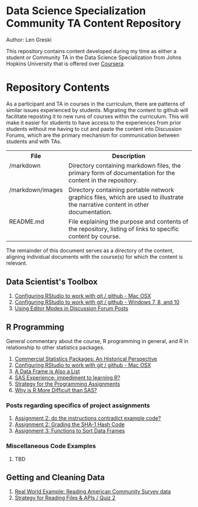 # Data Science Specialization Community TA Content Repository

Author: Len Greski

This repository contains content developed during my time as either a student or Community TA in the Data Science Specialization from Johns Hopkins University that is offered over [Coursera](http://coursera.org).


# Repository Contents

As a participant and TA in courses in the curriculum, there are patterns of similar issues experienced by students. Migrating the content to github will facilitate reposting it to new runs of courses within the curriculum. This will make it easier for students to have access to the experiences from prior students without me having to cut and paste the content into Discussion Forums, which are the primary mechanism for communication between students and with TAs.

<table>
<tr><th>File</th><th>Description</th></tr>
<tr><td valign="top">/markdown</td><td valign="top">Directory containing markdown files, the primary form of documentation for the content in the repository.</td><tr>
<tr><td valign="top">/markdown/images</td><td valign="top">Directory containing portable network graphics files, which are used to illustrate the narrative content in other documentation. </td><tr>
<tr><td valign="top">README.md</td><td valign="top">File explaining the purpose and contents of the repository, listing of links to specific content by course.</td><tr>
</table>

The remainder of this document serves as a directory of the content, aligning individual documents with the course\(s\) for which the content is relevant.

## Data Scientist's Toolbox

1. [Configuring RStudio to work with git / github - Mac OSX](https://github.com/lgreski/datasciencectacontent/blob/master/markdown/configureRStudioGitOSXVersion.md)
2.  [Configuring RStudio to work with git / github - Windows 7, 8, and 10](https://github.com/lgreski/datasciencectacontent/blob/master/markdown/configureRStudioWindowsVersion.md)
3. [Using Editor Modes in Discussion Forum Posts](https://github.com/lgreski/datasciencectacontent/blob/master/markdown/usingMarkdownInForumPosts.md)

## R Programming

General commentary about the course, R programming in general, and R in relationship to other statistics packages.

1. [Commercial Statistics Packages: An Historical Perspective](https://github.com/lgreski/datasciencectacontent/blob/master/markdown/statsPackagesHistory.md)
2. [Configuring RStudio to work with git / github - Mac OSX](https://github.com/lgreski/datasciencectacontent/blob/master/markdown/configureRStudioGitOSXVersion.md)
2. [A Data Frame is Also a List](https://github.com/lgreski/datasciencectacontent/blob/master/markdown/dataFrameAsList.md)
3. [SAS Experience: impediment to learning R?](https://github.com/lgreski/datasciencectacontent/blob/master/markdown/exampleSortRvsSAS.md)
3. [Strategy for the Programming Assignments](https://github.com/lgreski/datasciencectacontent/blob/master/markdown/makeItRun.md)
3. [Why is R More Difficult than SAS?](https://github.com/lgreski/datasciencectacontent/blob/master/markdown/whyIsRHarderThanSAS.md)

### Posts regarding specifics of project assignments

1. [Assignment 2: do the instructions contradict example code?](https://github.com/lgreski/datasciencectacontent/blob/master/markdown/rprogAssignment2Prototype.md)
2. [Assignment 2: Grading the SHA-1 Hash Code](https://github.com/lgreski/datasciencectacontent/blob/master/markdown/rprog-gradeSHA1hash.md)
3. [Assignment 3: Functions to Sort Data Frames](https://github.com/lgreski/datasciencectacontent/blob/master/markdown/rprog-sortFunctionsExample.md)

### Miscellaneous Code Examples

1. TBD

## Getting and Cleaning Data

1. [Real World Example: Reading American Community Survey data](https://github.com/lgreski/acsexample)
2. [Strategy for Reading Files & APIs / Quiz 2](https://github.com/lgreski/datasciencectacontent/blob/master/markdown/cleaningData-readingFiles.md)
